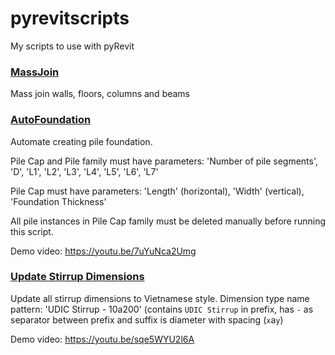 # pyrevitscripts
My scripts to use with pyRevit


### [MassJoin](HTL.tab/MassJoin.panel/MassJoin.pushbutton)
Mass join walls, floors, columns and beams


### [AutoFoundation](HTL.tab/Foundation.panel/AutoFoundation.pushbutton)
Automate creating pile foundation.

Pile Cap and Pile family must have parameters: 'Number of pile segments', 'D', 'L1', 'L2', 'L3', 'L4', 'L5', 'L6', 'L7'

Pile Cap must have parameters: 'Length' (horizontal), 'Width' (vertical), 'Foundation Thickness'

All pile instances in Pile Cap family must be deleted manually before running this script.

Demo video: https://youtu.be/7uYuNca2Umg

### [Update Stirrup Dimensions](HTL.tab/Dimension.panel/UpdateStirrupDim.pushbutton)
Update all stirrup dimensions to Vietnamese style. Dimension type name pattern: 'UDIC Stirrup - 10a200' (contains `UDIC Stirrup` in prefix, has ` - ` as separator between prefix and suffix is diameter with spacing (`x`a`y`)

Demo video: https://youtu.be/sqe5WYU2l6A
